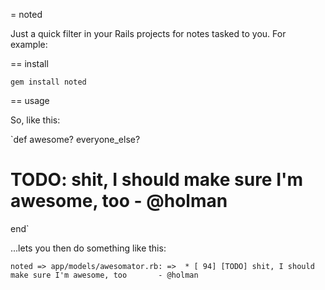 = noted

Just a quick filter in your Rails projects for notes tasked to you. For example:

== install

`gem install noted`

== usage

So, like this:

`def awesome?
  everyone_else?
  # TODO: shit, I should make sure I'm awesome, too       - @holman
end`

...lets you then do something like this:

`noted
=> app/models/awesomator.rb:
=>  * [ 94] [TODO] shit, I should make sure I'm awesome, too       - @holman
`